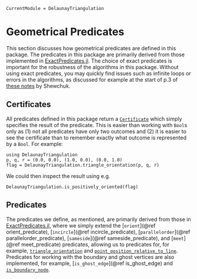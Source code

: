 ```@meta 
CurrentModule = DelaunayTriangulation
```

# Geometrical Predicates

This section discusses how geometrical predicates are defined in this package. The predicates in this package are primarily derived from those implemented in [ExactPredicates.jl](https://github.com/lairez/ExactPredicates.jl). The choice of exact predicates is important for the robustness of the algorithms in this package. Without using exact predicates, you may quickly find issues such as infinite loops or errors in the algorithms, as discussed for example at the start of p.3 of [these notes](https://perso.uclouvain.be/jean-francois.remacle/LMECA2170/robnotes.pdf) by Shewchuk.

## Certificates 

All predicates defined in this package return a [`Certificate`](@ref) which simply specifies the result of the predicate. This is easier than working with `Bool`s only as (1) not all predicates have only two outcomes and (2) it is easier to see the certificate than to remember exactly what outcome is represented by a `Bool`. For example:

```@example certex 
using DelaunayTriangulation
p, q, r = (0.0, 0.0), (1.0, 0.0), (0.0, 1.0)
flag = DelaunayTriangulation.triangle_orientation(p, q, r)
```

We could then inspect the result using e.g.

```@example certex 
DelaunayTriangulation.is_positively_oriented(flag)
```

## Predicates

The predicates we define, as mentioned, are primarily derived from those in [ExactPredicates.jl](https://github.com/lairez/ExactPredicates.jl), where we simply extend the [`orient`](@ref orient_predicate), [`incircle`](@ref incircle_predicate), [`parallelorder`](@ref parallelorder_predicate), [`sameside`](@ref sameside_predicate), and [`meet`](@ref meet_predicate) predicates, allowing us to predicates for, for example, [`triangle_orientation`](@ref) and [`point_position_relative_to_line`](@ref). Predicates for working with the boundary and ghost vertices are also implemented, for example, [`is_ghost_edge`](@ref is_ghost_edge) and [`is_boundary_node`](@ref).